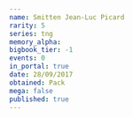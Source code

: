```yaml
---
name: Smitten Jean-Luc Picard
rarity: 5
series: tng
memory_alpha:
bigbook_tier: -1
events: 0
in_portal: true
date: 28/09/2017
obtained: Pack
mega: false
published: true
---
```



